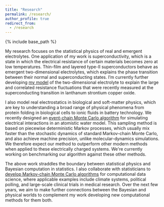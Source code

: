 ```yaml
---
title: "Research"
permalink: /research/
author_profile: true
redirect_from:
  - /research
---
```


{% include base_path %}

My research focuses on the statistical physics of real and emergent electrolytes. One application of my work is superconductivity, which is a state in which the electrical resistance of certain materials becomes zero at low temperatures. Thin-film and layered type-II superconductors behave as emergent two-dimensional electrolytes, which explains the phase transition between their normal and superconducting states. I’m currently further developing [my model](https://journals.aps.org/prb/abstract/10.1103/PhysRevB.91.155412) of the two-dimensional electrolyte to explain the large and correlated resistance fluctuations that were recently measured at the superconducting transition in lanthanum strontium copper oxide.

I also model real electrostatics in biological and soft-matter physics, which are key to understanding a broad range of physical phenomena from protein folding in biological cells to ionic fluids in battery technology. We recently designed an [event-chain Monte Carlo algorithm](https://aip.scitation.org/doi/10.1063/1.5036638) for simulating electrical interactions in an atomistic water model. This sampling method is based on piecewise deterministic Markov processes, which usually mix faster than the stochastic dynamics of standard Markov-chain Monte Carlo, and also achieve machine precision, unlike molecular-dynamics simulations. We therefore expect our method to outperform other modern methods when applied to these electrically charged systems. We're currently working on benchmarking our algorithm against these other methods.

The above work straddles the boundary between statistical physics and Bayesian computation in statistics. I also collaborate with statisticians to [develop Markov-chain Monte Carlo algorithms](https://arxiv.org/abs/1706.02649) for computational data science, where applicable examples include climate systems, political polling, and large-scale clinical trials in medical research. Over the next few years, we aim to make further connections between the Bayesian and physical worlds to complement my work developing new computational methods for them both.